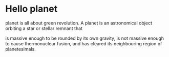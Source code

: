 # Hello planet
planet is all about green revolution.
A planet is an astronomical object orbiting a star or stellar remnant that

is massive enough to be rounded by its own gravity,
is not massive enough to cause thermonuclear fusion, and
has cleared its neighbouring region of planetesimals.
